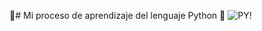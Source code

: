 :snake:# Mi proceso de aprendizaje del lenguaje Python :snake:
![PY!](https://media1.giphy.com/media/coxQHKASG60HrHtvkt/giphy.gif)
